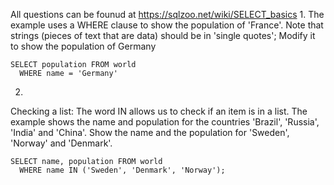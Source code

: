 All questions can be founud at https://sqlzoo.net/wiki/SELECT_basics
1.
The example uses a WHERE clause to show the population of 'France'. Note that strings (pieces of text that are data) should be in 'single quotes';
Modify it to show the population of Germany

```
SELECT population FROM world
  WHERE name = 'Germany'
```

2.
Checking a list: The word IN allows us to check if an item is in a list. The example shows the name and population for the countries 'Brazil', 'Russia', 'India' and 'China'.
Show the name and the population for 'Sweden', 'Norway' and 'Denmark'.

```
SELECT name, population FROM world
  WHERE name IN ('Sweden', 'Denmark', 'Norway');
```
